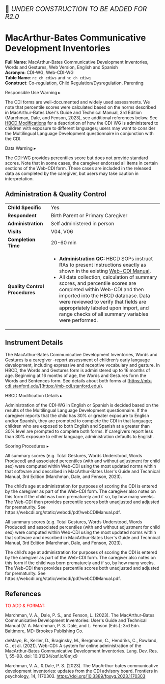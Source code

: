 <p style="font-size: 1.5em;">🚧 <i>UNDER CONSTRUCTION TO BE ADDED FOR R2.0</i></p>

# MacArthur-Bates Communicative Development Inventories

**Full Name**: MacArthur-Bates Communicative Development Inventories, Words and Gestures, Web Version, English and Spanish       
**Acronym:** CDI-WG, Web-CDI-WG           
**Table Name**: `nc_ch_cdiws` and `nc_ch_cdiwg`             
**Construct**: Co-regulation, Child Regulation/Dysregulation, Parenting

<div id="alert" class="alert-banner" onclick="toggleCollapse(this)">
  <span class="emoji"><i class="fas fa-exclamation-triangle"></i></span>
  <span class="text-with-link">
  <span class="text">Responsible Use Warning</span>
  <a class="anchor-link" href="#alert" title="Copy link">
  <i class="fa-solid fa-link"></i>
  </a>
  </span>
  <span class="arrow">▸</span>
</div>
<div class="alert-collapsible-content">
<p>The CDI forms are well-documented and widely used assessments. We note that percentile scores were calculated based on the norms described in MacArthur-Bates User's Guide and Technical Manual, 3rd Edition (Marchman, Dale, and Fenson, 2023), see additional references below. See <a href="#hbcd-mod">HBCD Modifications</a> for a description of how the CDI-WG is administered to children with exposure to different languages; users may want to consider the Multilingual Language Development questionnaire in conjunction with the CDI.</p>
</div>

<div id="warning" class="warning-banner" onclick="toggleCollapse(this)">
  <span class="emoji"><i class="fas fa-exclamation-triangle"></i></span>
  <span class="text-with-link">
  <span class="text">Data Warning</span>
  <a class="anchor-link" href="#warning" title="Copy link">
  <i class="fa-solid fa-link"></i>
  </a>
  </span>
  <span class="arrow">▸</span>
</div>
<div class="warning-collapsible-content">
<p>The CDI-WG provides percentiles score but does not provide standard scores. Note that in some cases, the caregiver endorsed all items in certain sections of the Web-CDI form. These cases are included in the released data as completed by the caregiver, but users may take caution in interpretation.</p> 
</div>

## Administration & Quality Control

<table class="table-no-vertical-lines" style="width: 100%; border-collapse: collapse; table-layout: fixed;">
<tbody>
<tr><td><b>Child Specific</b></td>
<td>Yes </td></tr>
<tr><td><b>Respondent</b></td>
<td>Birth Parent or Primary Caregiver</td></tr>
<tr><td><b>Administration</b></td>
<td style="word-wrap: break-word; white-space: normal;">Self administered in person</td></tr>
<tr><td><b>Visits</b></td>
<td>V04, V06</td></tr>
<tr><td><b>Completion Time</b></td>
<td>20-60 min</td></tr>
<tr><td><b>Quality Control Procedures</b></td>
<td style="word-wrap: break-word; white-space: normal;">
  <ul>
  <li>
    <strong>Administration QC:</strong> HBCD SOPs instruct RAs to present instructions exactly as shown in the existing 
    <a href="https://webcdi.org/static/webcdi/pdf/webCDIManual.pdf" target="_blank">Web-CDI Manual</a>.
  </li>
  <li>
    All data collection, calculation of summary scores, and percentile scores are completed within Web-CDI and then 
    imported into the HBCD database. Data were reviewed to verify that fields are appropriately labeled upon import, 
    and range checks of all summary variables were performed.
  </li>
</ul>
</td></tr>      
</tbody>
</table>

## Instrument Details

The MacArthur-Bates Communicative Development Inventories, Words and Gestures is a caregiver -report assessment of children’s early language development, including expressive and receptive vocabulary and gesture. In HBCD, the Words and Gestures form is administered up to 16 months of age.  Beginning at 16 months of age, the Words and Gestures form the Words and Sentences form. See details about both forms at [https://mb-cdi.stanford.edu/](https://mb-cdi.stanford.edu/).


<div id="hbcd-mod" class="table-banner" onclick="toggleCollapse(this)">
  <span class="emoji"><i class="fa fa-gear"></i></span>
  <span class="text-with-link">
  <span class="text">HBCD Modification Details</span>
  <a class="anchor-link" href="#hbcd-mod" title="Copy link">
  <i class="fa-solid fa-link"></i>
  </a>
  </span>
  <span class="arrow">▸</span>
</div>
<div class="collapsible-content">
<p>Administration of the CDI-WG in English or Spanish is decided based on the results of the Multilingual Language Development questionnaire. If the caregiver reports that the child has 30% or greater exposure to English and/or Spanish, they are prompted to complete the CDI in that language; children who are exposed to both English and Spanish at a greater than 30% level are prompted to complete both forms. If caregivers report less than 30% exposure to either language, administration defaults to English.</p> 
</div>

<div id="scoring" class="table-banner" onclick="toggleCollapse(this)">
  <span class="emoji"><i class="fa fa-calculator"></i></span>
  <span class="text-with-link">
  <span class="text">Scoring Procedures</span>
  <a class="anchor-link" href="#scoring" title="Copy link">
  <i class="fa-solid fa-link"></i>
  </a>
  </span>
  <span class="arrow">▸</span>
</div>
<div class="collapsible-content">
<p>All summary scores (e.g. Total Gestures, Words Understood, Words Produced) and associated percentiles (with and without adjustment for child sex) were computed within Web-CDI using the most updated norms within that software and described in MacArthur-Bates User's Guide and Technical Manual, 3rd Edition (Marchman, Dale, and Fenson, 2023).</p>  
<p>The child’s age at administration for purposes of scoring the CDI is entered by the caregiver as part of the Web-CDI form. The caregiver also notes on this form if the child was born prematurely and if so, by how many weeks. The Web-CDI then provides percentile scores both unadjusted and adjusted for prematurity. See https://webcdi.org/static/webcdi/pdf/webCDIManual.pdf.</p>
<p>All summary scores (e.g. Total Gestures, Words Understood, Words Produced) and associated percentiles (with and without adjustment for child sex) were computed within Web-CDI using the most updated norms within that software and described in MacArthur-Bates User's Guide and Technical Manual, 3rd Edition (Marchman, Dale, and Fenson, 2023).</p>  
<p>The child’s age at administration for purposes of scoring the CDI is entered by the caregiver as part of the Web-CDI form. The caregiver also notes on this form if the child was born prematurely and if so, by how many weeks. The Web-CDI then provides percentile scores both unadjusted and adjusted for prematurity. See https://webcdi.org/static/webcdi/pdf/webCDIManual.pdf.</p>
</div>

## References

<div class="references"> 
<p><a href=""></a></p>  
</div>

<p style="color: red;">TO ADD & FORMAT:<br></p>

Marchman, V. A., Dale, P. S., and Fenson, L. (2023). The MacArthur-Bates Communicative Development Inventories: User's Guide and Technical Manual (V. A. Marchman, P. S. Dale, and L. Fenson (Eds.); 3rd Edn. Baltimore, MD: Brookes Publishing Co.

deMayo, B., Kellier, D., Braginsky, M., Bergmann, C., Hendriks, C., Rowland, C., et al. (2021). Web-CDI: A system for online administration of the MacArthur-Bates Communicative Development Inventories. Lang. Dev. Res. 1, 55–98. doi: 10.31234/osf.io/8mjx9

Marchman, V. A., & Dale, P. S. (2023). The MacArthur-bates communicative development inventories: updates from the CDI advisory board. Frontiers in psychology, 14, 1170303. https://doi.org/10.3389/fpsyg.2023.1170303



<br>

